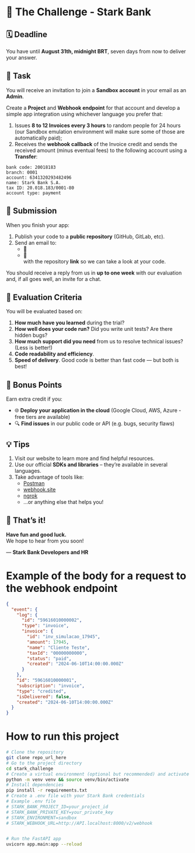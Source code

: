 # 💼 The Challenge - Stark Bank

## 🗓️ Deadline

You have until **August 31th, midnight BRT**, seven days from now to deliver your answer.

## 🧪 Task

You will receive an invitation to join a **Sandbox account** in your email as an **Admin**.

Create a **Project** and **Webhook endpoint** for that account and develop a simple app integration using whichever language you prefer that:

1. Issues **8 to 12 Invoices every 3 hours** to random people for 24 hours (our Sandbox emulation environment will make sure some of those are automatically paid);
2. Receives the **webhook callback** of the Invoice credit and sends the received amount (minus eventual fees) to the following account using a **Transfer**:

```
bank code: 20018183
branch: 0001
account: 6341320293482496
name: Stark Bank S.A.
tax ID: 20.018.183/0001-80
account type: payment
```

## 🚀 Submission

When you finish your app:

1. Publish your code to a **public repository** (GitHub, GitLab, etc).
2. Send an email to:
   - 📧
   - 📧  
     with the repository **link** so we can take a look at your code.

You should receive a reply from us in **up to one week** with our evaluation and, if all goes well, an invite for a chat.

## 📝 Evaluation Criteria

You will be evaluated based on:

1. **How much have you learned** during the trial?
2. **How well does your code run?** Did you write unit tests? Are there hidden bugs?
3. **How much support did you need** from us to resolve technical issues? (Less is better!)
4. **Code readability and efficiency**.
5. **Speed of delivery**. Good code is better than fast code — but both is best!

## 🌟 Bonus Points

Earn extra credit if you:

- 🌐 **Deploy your application in the cloud** (Google Cloud, AWS, Azure - free tiers are available)
- 🔍 **Find issues** in our public code or API (e.g. bugs, security flaws)

## 💡 Tips

1. Visit our website to learn more and find helpful resources.
2. Use our official **SDKs and libraries** – they’re available in several languages.
3. Take advantage of tools like:
   - [Postman](https://www.postman.com/)
   - [webhook.site](https://webhook.site)
   - [ngrok](https://ngrok.com/)
   - ...or anything else that helps you!

## 🎉 That’s it!

**Have fun and good luck.**  
We hope to hear from you soon!

— **Stark Bank Developers and HR**

# Example of the body for a request to the webhook endpoint

```json
{
  "event": {
    "log": {
      "id": "59616010000002",
      "type": "invoice",
      "invoice": {
        "id": "inv_simulacao_17945",
        "amount": 17945,
        "name": "Cliente Teste",
        "taxId": "00000000000",
        "status": "paid",
        "created": "2024-06-10T14:00:00.000Z"
      }
    },
    "id": "59616010000001",
    "subscription": "invoice",
    "type": "credited",
    "isDelivered": false,
    "created": "2024-06-10T14:00:00.000Z"
  }
}
```

# How to run this project

```bash
# Clone the repository
git clone repo_url_here
# Go to the project directory
cd stark_challenge
# Create a virtual environment (optional but recommended) and activate it virtualenv venv
python -m venv venv && source venv/bin/activate
# Install dependencies
pip install -r requirements.txt
# Create a .env file with your Stark Bank credentials
# Example .env file
# STARK_BANK_PROJECT_ID=your_project_id
# STARK_BANK_PRIVATE_KEY=your_private_key
# STARK_ENVIRONMENT=sandbox
# STARK_WEBHOOK_URL=http://API.localhost:8000/v2/webhook


# Run the FastAPI app
uvicorn app.main:app --reload
```
